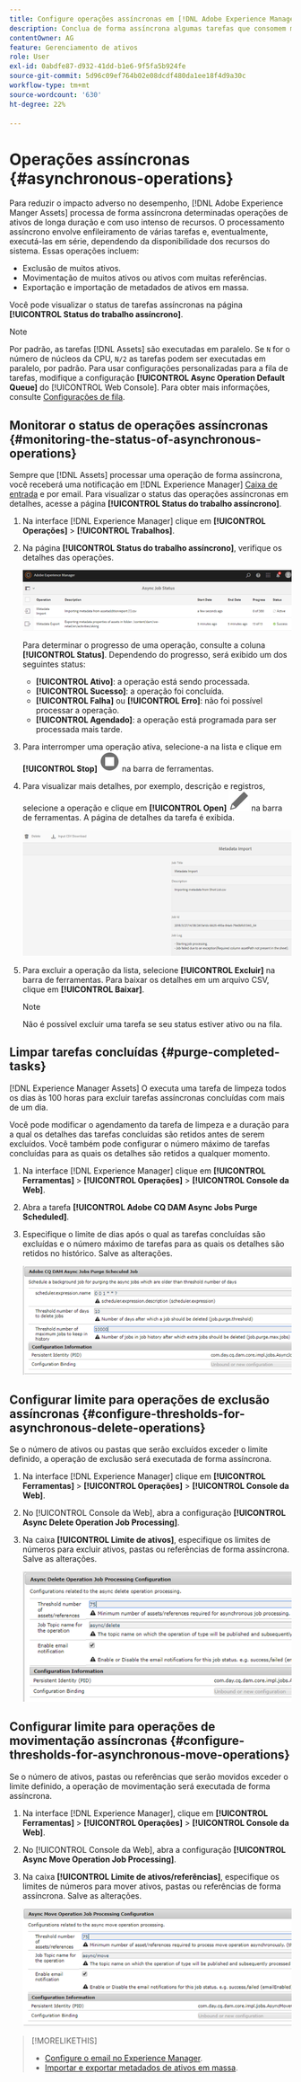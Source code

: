 ```yaml
---
title: Configure operações assíncronas em [!DNL Adobe Experience Manager].
description: Conclua de forma assíncrona algumas tarefas que consomem muitos recursos para otimizar o desempenho em [!DNL Experience Manager Assets].
contentOwner: AG
feature: Gerenciamento de ativos
role: User
exl-id: 0abdfe87-d932-41dd-b1e6-9f5fa5b924fe
source-git-commit: 5d96c09ef764b02e08dcdf480da1ee18f4d9a30c
workflow-type: tm+mt
source-wordcount: '630'
ht-degree: 22%

---
```


# Operações assíncronas {#asynchronous-operations}

Para reduzir o impacto adverso no desempenho, [!DNL Adobe Experience Manger Assets] processa de forma assíncrona determinadas operações de ativos de longa duração e com uso intenso de recursos. O processamento assíncrono envolve enfileiramento de várias tarefas e, eventualmente, executá-las em série, dependendo da disponibilidade dos recursos do sistema. Essas operações incluem:

* Exclusão de muitos ativos.
* Movimentação de muitos ativos ou ativos com muitas referências.
* Exportação e importação de metadados de ativos em massa.

Você pode visualizar o status de tarefas assíncronas na página **[!UICONTROL Status do trabalho assíncrono]**.

>[!NOTE]
>
>Por padrão, as tarefas [!DNL Assets] são executadas em paralelo. Se `N` for o número de núcleos da CPU, `N/2` as tarefas podem ser executadas em paralelo, por padrão. Para usar configurações personalizadas para a fila de tarefas, modifique a configuração **[!UICONTROL Async Operation Default Queue]** do [!UICONTROL Web Console]. Para obter mais informações, consulte [Configurações de fila](https://sling.apache.org/documentation/bundles/apache-sling-eventing-and-job-handling.html#queue-configurations).

## Monitorar o status de operações assíncronas {#monitoring-the-status-of-asynchronous-operations}

Sempre que [!DNL Assets] processar uma operação de forma assíncrona, você receberá uma notificação em [!DNL Experience Manager] [Caixa de entrada](/help/sites-authoring/inbox.md) e por email. Para visualizar o status das operações assíncronas em detalhes, acesse a página **[!UICONTROL Status do trabalho assíncrono]**.

1. Na interface [!DNL Experience Manager] clique em **[!UICONTROL Operações]** > **[!UICONTROL Trabalhos]**.

1. Na página **[!UICONTROL Status do trabalho assíncrono]**, verifique os detalhes das operações.

   ![Status e detalhes de operações assíncronas](assets/job_status.png)

   Para determinar o progresso de uma operação, consulte a coluna **[!UICONTROL Status]**. Dependendo do progresso, será exibido um dos seguintes status:

   * **[!UICONTROL Ativo]**: a operação está sendo processada.
   * **[!UICONTROL Sucesso]**: a operação foi concluída.
   * **[!UICONTROL Falha]** ou **[!UICONTROL Erro]**: não foi possível processar a operação.
   * **[!UICONTROL Agendado]**: a operação está programada para ser processada mais tarde.

1. Para interromper uma operação ativa, selecione-a na lista e clique em **[!UICONTROL Stop]** ![stop icon](assets/do-not-localize/stop_icon.svg) na barra de ferramentas.

1. Para visualizar mais detalhes, por exemplo, descrição e registros, selecione a operação e clique em **[!UICONTROL Open]** ![open_icon](assets/do-not-localize/edit_icon.svg) na barra de ferramentas. A página de detalhes da tarefa é exibida.

   ![Detalhes de uma tarefa de importação de metadados](assets/job_details.png)

1. Para excluir a operação da lista, selecione **[!UICONTROL Excluir]** na barra de ferramentas. Para baixar os detalhes em um arquivo CSV, clique em **[!UICONTROL Baixar]**.

   >[!NOTE]
   >
   >Não é possível excluir uma tarefa se seu status estiver ativo ou na fila.

## Limpar tarefas concluídas {#purge-completed-tasks}

[!DNL Experience Manager Assets] O executa uma tarefa de limpeza todos os dias às 100 horas para excluir tarefas assíncronas concluídas com mais de um dia.

<!-- TBD: Find out from the engineering team and mention the time zone of this 1:00 am task.
-->

Você pode modificar o agendamento da tarefa de limpeza e a duração para a qual os detalhes das tarefas concluídas são retidos antes de serem excluídos. Você também pode configurar o número máximo de tarefas concluídas para as quais os detalhes são retidos a qualquer momento.

1. Na interface [!DNL Experience Manager] clique em **[!UICONTROL Ferramentas]** > **[!UICONTROL Operações]** > **[!UICONTROL Console da Web]**.
1. Abra a tarefa **[!UICONTROL Adobe CQ DAM Async Jobs Purge Scheduled]**.
1. Especifique o limite de dias após o qual as tarefas concluídas são excluídas e o número máximo de tarefas para as quais os detalhes são retidos no histórico. Salve as alterações.

   ![Configuração para agendar a limpeza de tarefas assíncronas](assets/purge_job.png)

## Configurar limite para operações de exclusão assíncronas {#configure-thresholds-for-asynchronous-delete-operations}

Se o número de ativos ou pastas que serão excluídos exceder o limite definido, a operação de exclusão será executada de forma assíncrona.

1. Na interface [!DNL Experience Manager] clique em **[!UICONTROL Ferramentas]** > **[!UICONTROL Operações]** > **[!UICONTROL Console da Web]**.
1. No [!UICONTROL Console da Web], abra a configuração **[!UICONTROL Async Delete Operation Job Processing]**.
1. Na caixa **[!UICONTROL Limite de ativos]**, especifique os limites de números para excluir ativos, pastas ou referências de forma assíncrona. Salve as alterações.

   ![Definir o limite da tarefa para excluir ativos](assets/delete_threshold.png)

## Configurar limite para operações de movimentação assíncronas {#configure-thresholds-for-asynchronous-move-operations}

Se o número de ativos, pastas ou referências que serão movidos exceder o limite definido, a operação de movimentação será executada de forma assíncrona.

1. Na interface [!DNL Experience Manager], clique em **[!UICONTROL Ferramentas]** > **[!UICONTROL Operações]** > **[!UICONTROL Console da Web]**.
1. No [!UICONTROL Console da Web], abra a configuração **[!UICONTROL Async Move Operation Job Processing]**.
1. Na caixa **[!UICONTROL Limite de ativos/referências]**, especifique os limites de números para mover ativos, pastas ou referências de forma assíncrona. Salve as alterações.

   ![Definir o limite da tarefa para mover ativos](assets/move_threshold.png)

>[!MORELIKETHIS]
>
>* [Configure o email no Experience Manager](/help/sites-administering/notification.md).
>* [Importar e exportar metadados de ativos em massa](/help/assets/metadata-import-export.md).

